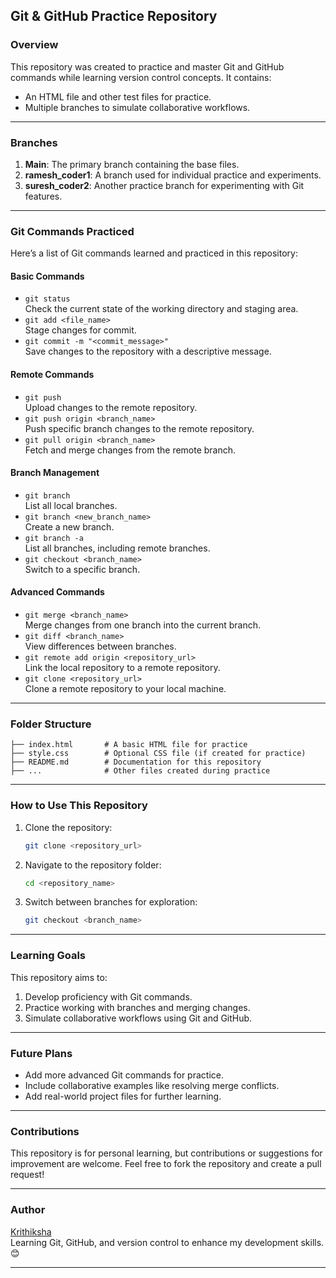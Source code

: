 ## **Git & GitHub Practice Repository**

### **Overview**
This repository was created to practice and master Git and GitHub commands while learning version control concepts. It contains:
- An HTML file and other test files for practice.
- Multiple branches to simulate collaborative workflows.

---

### **Branches**
1. **Main**: The primary branch containing the base files.
2. **ramesh_coder1**: A branch used for individual practice and experiments.
3. **suresh_coder2**: Another practice branch for experimenting with Git features.

---

### **Git Commands Practiced**
Here’s a list of Git commands learned and practiced in this repository:

#### **Basic Commands**
- `git status`  
  Check the current state of the working directory and staging area.
- `git add <file_name>`  
  Stage changes for commit.
- `git commit -m "<commit_message>"`  
  Save changes to the repository with a descriptive message.

#### **Remote Commands**
- `git push`  
  Upload changes to the remote repository.
- `git push origin <branch_name>`  
  Push specific branch changes to the remote repository.
- `git pull origin <branch_name>`  
  Fetch and merge changes from the remote branch.

#### **Branch Management**
- `git branch`  
  List all local branches.
- `git branch <new_branch_name>`  
  Create a new branch.
- `git branch -a`  
  List all branches, including remote branches.
- `git checkout <branch_name>`  
  Switch to a specific branch.

#### **Advanced Commands**
- `git merge <branch_name>`  
  Merge changes from one branch into the current branch.
- `git diff <branch_name>`  
  View differences between branches.
- `git remote add origin <repository_url>`  
  Link the local repository to a remote repository.
- `git clone <repository_url>`  
  Clone a remote repository to your local machine.

---

### **Folder Structure**
```
├── index.html       # A basic HTML file for practice
├── style.css        # Optional CSS file (if created for practice)
├── README.md        # Documentation for this repository
├── ...              # Other files created during practice
```

---

### **How to Use This Repository**
1. Clone the repository:
   ```bash
   git clone <repository_url>
   ```
2. Navigate to the repository folder:
   ```bash
   cd <repository_name>
   ```
3. Switch between branches for exploration:
   ```bash
   git checkout <branch_name>
   ```

---

### **Learning Goals**
This repository aims to:
1. Develop proficiency with Git commands.
2. Practice working with branches and merging changes.
3. Simulate collaborative workflows using Git and GitHub.

---

### **Future Plans**
- Add more advanced Git commands for practice.
- Include collaborative examples like resolving merge conflicts.
- Add real-world project files for further learning.

---

### **Contributions**
This repository is for personal learning, but contributions or suggestions for improvement are welcome. Feel free to fork the repository and create a pull request!

---

### **Author**
[Krithiksha](#)  
Learning Git, GitHub, and version control to enhance my development skills. 😊

---
